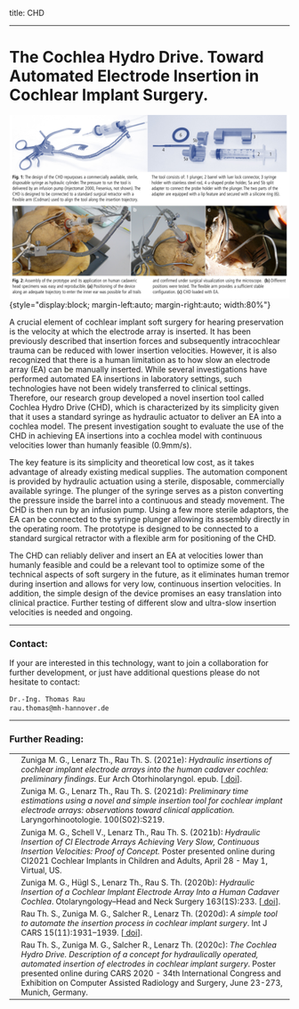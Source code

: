 title: CHD

- - -

# The Cochlea Hydro Drive. Toward Automated Electrode Insertion in Cochlear Implant Surgery.

![Flyer](media/CHD_CARSPoster2020.jpg){style="display:block; margin-left:auto; margin-right:auto; width:80%"}

A crucial element of cochlear implant soft surgery for hearing preservation is the velocity at which the electrode array is inserted. It has been previously described that insertion forces and subsequently intracochlear trauma can be reduced with lower insertion velocities. However, it is also recognized that there is a human limitation as to how slow an electrode array (EA) can be manually inserted. While several investigations have performed automated EA insertions in laboratory settings, such technologies have not been widely transferred to clinical settings. Therefore, our research group developed a novel insertion tool called Cochlea Hydro Drive (CHD), which is characterized by its simplicity given that it uses a standard syringe as hydraulic actuator to deliver an EA into a cochlea model. The present investigation sought to evaluate the use of the CHD in achieving EA insertions into a cochlea model with continuous velocities lower than humanly feasible (0.9mm/s).

The key feature is its simplicity and theoretical low cost, as it takes advantage of already existing medical supplies. The automation component is provided by hydraulic actuation using a sterile, disposable, commercially available syringe. The plunger of the syringe serves as a piston converting the pressure inside the barrel into a continuous and steady movement. The CHD is then run by an infusion pump. Using a few more sterile adaptors, the EA can be connected to the syringe plunger allowing its assembly directly in the operating room. The prototype is designed to be connected to a standard surgical retractor with a flexible arm for positioning of the CHD. 

The CHD can reliably deliver and insert an EA at velocities lower than humanly feasible and could be a relevant tool to optimize some of the technical aspects of soft surgery in the future, as it eliminates human tremor during insertion and allows for very low, continuous insertion velocities. In addition, the simple design of the device promises an easy translation into clinical practice. Further testing of different slow and ultra-slow insertion velocities is needed and ongoing.

- - -

### Contact:
If your are interested in this technology, want to join a collaboration for further development, or just have additional questions please do not hesitate to contact:

    Dr.-Ing. Thomas Rau
    rau.thomas@mh-hannover.de

- - -


### Further Reading:

|                                                              |                                                              |
| ------------------------------------------------------------ | ------------------------------------------------------------ |
|  | Zuniga M. G., Lenarz Th., Rau Th. S. (2021e): _Hydraulic insertions of cochlear implant electrode arrays into the human cadaver cochlea: preliminary findings_. Eur Arch Otorhinolaryngol. epub. \[[<span class="glyphicon glyphicon-link" aria-hidden="true"></span> doi](https://doi.org/10.1007/s00405-021-06979-z)\]. |
|  | Zuniga M. G., Lenarz Th., Rau Th. S. (2021d): _Preliminary time estimations using a novel and simple insertion tool for cochlear implant electrode arrays: observations toward clinical application._ Laryngorhinootologie. 100(S02):S219. |
| [<span class="glyphicon glyphicon-file" aria-hidden="true"></span>](../publications/Zuniga2021b_CI2021_PosterCHD.pdf) | Zuniga M. G., Schell V., Lenarz Th., Rau Th. S. (2021b): _Hydraulic Insertion of CI Electrode Arrays Achieving Very Slow, Continuous Insertion Velocities: Proof of Concept._ Poster presented online during CI2021 Cochlear Implants in Children and Adults, April 28 - May 1, Virtual, US.|
|  | Zuniga M. G., Hügl S., Lenarz Th., Rau S. Th. (2020b): _Hydraulic Insertion of a Cochlear Implant Electrode Array Into a Human Cadaver Cochlea_. Otolaryngology–Head and Neck Surgery 163(1S):233. \[[<span class="glyphicon glyphicon-link" aria-hidden="true"></span> doi](https://journals.sagepub.com/doi/pdf/10.1177/0194599820934781f)\]. |
| [<span class="glyphicon glyphicon-file" aria-hidden="true"></span>](https://link.springer.com/content/pdf/10.1007/s11548-020-02243-7.pdf)  | Rau Th. S., Zuniga M. G., Salcher R., Lenarz Th. (2020d): _A simple tool to automate the insertion process in cochlear implant surgery_.  Int J CARS 15(11):1931–1939. \[[<span class="glyphicon glyphicon-link" aria-hidden="true"></span> doi](https://doi.org/10.1007/s11548-020-02243-7)\]. |
| [<span class="glyphicon glyphicon-file" aria-hidden="true"></span>](../publications/rau2020b_cars_poster_chd_v01_a3.pdf) | Rau Th. S., Zuniga M. G., Salcher R., Lenarz Th. (2020c): _The Cochlea Hydro Drive. Description of a concept for hydraulically operated, automated insertion of electrodes in cochlear implant surgery_. Poster presented online during CARS 2020 - 34th International Congress and Exhibition on Computer Assisted Radiology and Surgery, June 23-273, Munich, Germany. |


